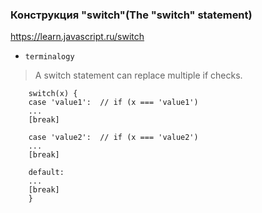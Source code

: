 ### Конструкция "switch"(The "switch" statement)

https://learn.javascript.ru/switch

- `terminalogy`


> A switch statement can replace multiple if checks.

        switch(x) {
        case 'value1':  // if (x === 'value1')
        ...
        [break]
        
        case 'value2':  // if (x === 'value2')
        ...
        [break]
        
        default:
        ...
        [break]
        }
